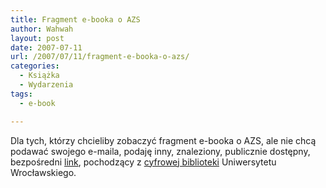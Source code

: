 ```yaml
---
title: Fragment e-booka o AZS
author: Wahwah
layout: post
date: 2007-07-11
url: /2007/07/11/fragment-e-booka-o-azs/
categories:
  - Książka
  - Wydarzenia
tags:
  - e-book

---
```

Dla tych, którzy chcieliby zobaczyć fragment e-booka o AZS, ale nie chcą podawać swojego e-maila, podaję inny, znaleziony, publicznie dostępny, bezpośredni [link][1], pochodzący z [cyfrowej biblioteki][2] Uniwersytetu Wrocławskiego.

 [1]: http://www.bibliotekacyfrowa.pl/Content/15740/Oswoic_atopowe_zapalenie_skory_-_fragment.pdf
 [2]: http://www.bibliotekacyfrowa.pl/publication/8158